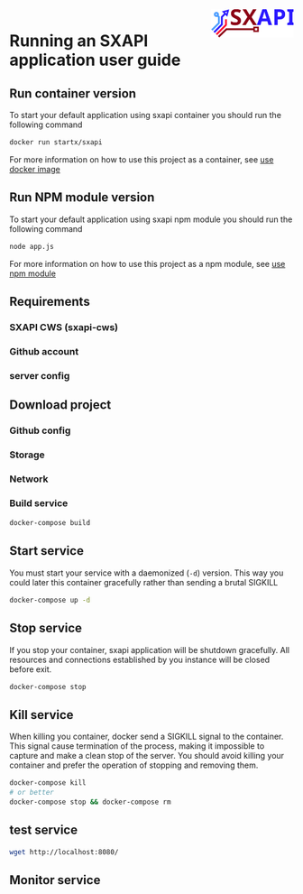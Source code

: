 <img align="right" height="50" src="https://raw.githubusercontent.com/startxfr/sxapi-core/master/docs/assets/logo.svg?sanitize=true">

# Running an SXAPI application user guide


Run container version
---------------------

To start your default application using sxapi container you should run the 
following command
```bash
docker run startx/sxapi
```

For more information on how to use this project as a container, 
see [use docker image](USE_docker.md)


Run NPM module version
----------------------

To start your default application using sxapi npm module you should run the 
following command
```bash
node app.js
```

For more information on how to use this project as a npm module, see 
[use npm module](USE_npm.md)



Requirements
------------

### SXAPI CWS (sxapi-cws)


### Github account


### server config


Download project
----------------

### Github config


### Storage


### Network


### Build service


```bash
docker-compose build
```

Start service
-------------

You must start your service with a daemonized (```-d```) version. This way you could later this container gracefully rather than sending a brutal SIGKILL

```bash
docker-compose up -d
```


Stop service
-------------

If you stop your container, sxapi application will be shutdown gracefully. All resources and connections established by you instance will be closed before exit.

```bash
docker-compose stop
```

Kill service
------------

When killing you container, docker send a SIGKILL signal to the container. This signal cause termination of the process, making it impossible to capture and make a clean stop of the server. You should avoid killing your container and prefer the operation of stopping and removing them.

```bash
docker-compose kill
# or better
docker-compose stop && docker-compose rm
```

test service
------------

```bash
wget http://localhost:8080/ 
```

Monitor service
---------------
